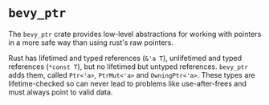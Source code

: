 # `bevy_ptr`

The `bevy_ptr` crate provides low-level abstractions for working with pointers in a more safe way than using rust's raw pointers.

Rust has lifetimed and typed references (`&'a T`), unlifetimed and typed references (`*const T`), but no lifetimed but untyped references.
`bevy_ptr` adds them, called `Ptr<'a>`, `PtrMut<'a>` and `OwningPtr<'a>`.
These types are lifetime-checked so can never lead to problems like use-after-frees and must always point to valid data.
